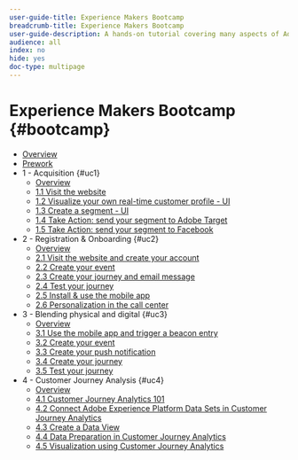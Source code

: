 ```yaml
---
user-guide-title: Experience Makers Bootcamp
breadcrumb-title: Experience Makers Bootcamp
user-guide-description: A hands-on tutorial covering many aspects of Adobe Experience Platform.
audience: all
index: no
hide: yes
doc-type: multipage
---
```


# Experience Makers Bootcamp {#bootcamp}

+ [Overview](/help/bootcamp/overview.md)
+ [Prework](/help/bootcamp/prework.md)
+ 1 - Acquisition {#uc1}
  + [Overview](/help/bootcamp/uc/uc1/uc1.md)
  + [1.1 Visit the website](/help/bootcamp/uc/uc1/ex1.md)
  + [1.2 Visualize your own real-time customer profile - UI](/help/bootcamp/uc/uc1/ex2.md)
  + [1.3 Create a segment - UI](/help/bootcamp/uc/uc1/ex3.md)
  + [1.4 Take Action: send your segment to Adobe Target](/help/bootcamp/uc/uc1/ex4.md)
  + [1.5 Take Action: send your segment to Facebook](/help/bootcamp/uc/uc1/ex5.md)
+ 2 - Registration & Onboarding {#uc2}
  + [Overview](/help/bootcamp/uc/uc2/uc2.md)
  + [2.1 Visit the website and create your account](/help/bootcamp/uc/uc2/ex1.md)
  + [2.2 Create your event](/help/bootcamp/uc/uc2/ex2.md)
  + [2.3 Create your journey and email message](/help/bootcamp/uc/uc2/ex3.md)
  + [2.4 Test your journey](/help/bootcamp/uc/uc2/ex4.md) 
  + [2.5 Install & use the mobile app](/help/bootcamp/uc/uc2/ex5.md) 
  + [2.6 Personalization in the call center](/help/bootcamp/uc/uc2/ex6.md) 
+ 3 - Blending physical and digital {#uc3}
  + [Overview](/help/bootcamp/uc/uc3/uc3.md)
  + [3.1 Use the mobile app and trigger a beacon entry](/help/bootcamp/uc/uc3/ex1.md)
  + [3.2 Create your event](/help/bootcamp/uc/uc3/ex2.md)
  + [3.3 Create your push notification](/help/bootcamp/uc/uc3/ex3.md)
  + [3.4 Create your journey](/help/bootcamp/uc/uc3/ex4.md)
  + [3.5 Test your journey](/help/bootcamp/uc/uc3/ex5.md)
+ 4 - Customer Journey Analysis {#uc4}
  + [Overview](/help/bootcamp/uc/uc4/uc4.md)
  + [4.1 Customer Journey Analytics 101](/help/bootcamp/uc/uc4/ex1.md)
  + [4.2 Connect Adobe Experience Platform Data Sets in Customer Journey Analytics](/help/bootcamp/uc/uc4/ex2.md)
  + [4.3 Create a Data View](/help/bootcamp/uc/uc4/ex3.md)
  + [4.4 Data Preparation in Customer Journey Analytics](/help/bootcamp/uc/uc4/ex4.md)
  + [4.5 Visualization using Customer Journey Analytics](/help/bootcamp/uc/uc4/ex5.md)